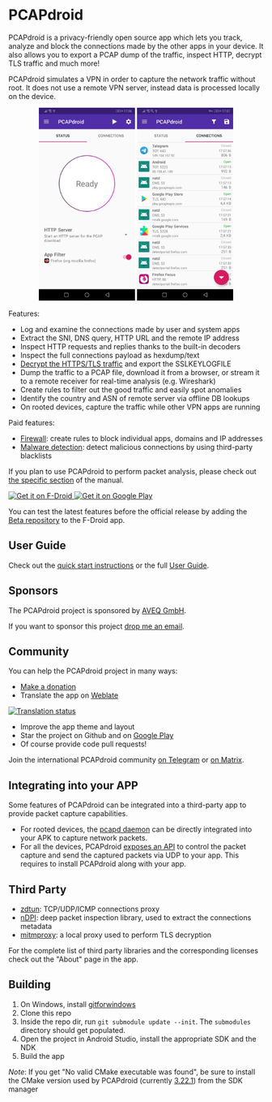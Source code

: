 # PCAPdroid

PCAPdroid is a privacy-friendly open source app which lets you track, analyze and block the connections made by the other apps in your device. It also allows you to export a PCAP dump of the traffic, inspect HTTP, decrypt TLS traffic and much more!

PCAPdroid simulates a VPN in order to capture the network traffic without root. It does not use a remote VPN server, instead data is processed locally on the device.

<p align="center">
<img src="https://raw.githubusercontent.com/emanuele-f/PCAPdroid/master/fastlane/metadata/android/en-US/images/phoneScreenshots/1.jpg" width="190" />
<img src="https://raw.githubusercontent.com/emanuele-f/PCAPdroid/master/fastlane/metadata/android/en-US/images/phoneScreenshots/2.jpg" width="190" />
</p>

Features:

- Log and examine the connections made by user and system apps
- Extract the SNI, DNS query, HTTP URL and the remote IP address
- Inspect HTTP requests and replies thanks to the built-in decoders
- Inspect the full connections payload as hexdump/text
- [Decrypt the HTTPS/TLS traffic](https://emanuele-f.github.io/PCAPdroid/tls_decryption) and export the SSLKEYLOGFILE
- Dump the traffic to a PCAP file, download it from a browser, or stream it to a remote receiver for real-time analysis (e.g. Wireshark)
- Create rules to filter out the good traffic and easily spot anomalies
- Identify the country and ASN of remote server via offline DB lookups
- On rooted devices, capture the traffic while other VPN apps are running

Paid features:

- [Firewall](https://emanuele-f.github.io/PCAPdroid/paid_features#51-firewall): create rules to block individual apps, domains and IP addresses
- [Malware detection](https://emanuele-f.github.io/PCAPdroid/paid_features#52-malware-detection): detect malicious connections by using third-party blacklists

If you plan to use PCAPdroid to perform packet analysis, please check out <a href='https://emanuele-f.github.io/PCAPdroid/quick_start#14-packet-analysis'>the specific section</a> of the manual.

<a href="https://f-droid.org/packages/com.emanuelef.remote_capture">
    <img src="https://fdroid.gitlab.io/artwork/badge/get-it-on.png"
    alt="Get it on F-Droid"
    height="80">
</a> <a href='https://play.google.com/store/apps/details?id=com.emanuelef.remote_capture'><img height="80" alt='Get it on Google Play' src='https://play.google.com/intl/en_us/badges/static/images/badges/en_badge_web_generic.png'/></a>

You can test the latest features before the official release by adding the [Beta repository](https://pcapdroid.org/fdroid/repo/) to the F-Droid app.

## User Guide

Check out the [quick start instructions](https://emanuele-f.github.io/PCAPdroid/quick_start) or the full [User Guide](https://emanuele-f.github.io/PCAPdroid).

## Sponsors

The PCAPdroid project is sponsored by [AVEQ GmbH](https://aveq.info).

If you want to sponsor this project [drop me an email](mailto:black.silver@hotmail.it?subject=PCAPdroid%20sponsorship).

## Community

You can help the PCAPdroid project in many ways:

- [Make a donation](https://emanuele-f.github.io/PCAPdroid/donate)
- Translate the app on [Weblate](https://hosted.weblate.org/engage/pcapdroid/)
<a href="https://hosted.weblate.org/engage/pcapdroid/">
  <img src="https://hosted.weblate.org/widgets/pcapdroid/-/app/multi-auto.svg" alt="Translation status" />
</a>

- Improve the app theme and layout
- Star the project on Github and on [Google Play](https://play.google.com/store/apps/details?id=com.emanuelef.remote_capture)
- Of course provide code pull requests!

Join the international PCAPdroid community [on Telegram](https://t.me/PCAPdroid) or [on Matrix](https://matrix.to/#/#pcapdroid:matrix.org).

## Integrating into your APP

Some features of PCAPdroid can be integrated into a third-party app to provide packet capture capabilities.

- For rooted devices, the [pcapd daemon](https://github.com/emanuele-f/PCAPdroid/tree/master/app/src/main/jni/pcapd) can be directly integrated into your APK to capture network packets.
- For all the devices, PCAPdroid [exposes an API](https://github.com/emanuele-f/PCAPdroid/blob/master/docs/app_api.md) to control the packet capture and send the captured packets via UDP to your app. This requires to install PCAPdroid along with your app.

## Third Party

- [zdtun](https://github.com/emanuele-f/zdtun): TCP/UDP/ICMP connections proxy
- [nDPI](https://github.com/ntop/nDPI): deep packet inspection library, used to extract the connections metadata
- [mitmproxy](https://github.com/mitmproxy/mitmproxy): a local proxy used to perform TLS decryption

For the complete list of third party libraries and the corresponding licenses check out the "About" page in the app.

## Building

1. On Windows, install [gitforwindows](https://gitforwindows.org)
2. Clone this repo
3. Inside the repo dir, run `git submodule update --init`. The `submodules` directory should get populated.
4. Open the project in Android Studio, install the appropriate SDK and the NDK
5. Build the app

*Note*: If you get "No valid CMake executable was found", be sure to install the CMake version used by PCAPdroid (currently [3.22.1](https://github.com/emanuele-f/PCAPdroid/blob/master/app/build.gradle)) from the SDK manager

